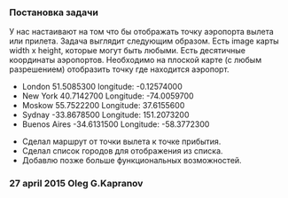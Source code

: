 ### Постановка задачи

У нас настаивают на том что бы отображать точку аэропорта
вылета или прилета. Задача выглядит следующим образом.
Есть image карты width x height, которые могут быть любыми.
Есть десятичные координаты аэропортов. Необходимо на плоской
карте (с любым разрешением) отобразить точку где находится аэропорт.
* London        51.5085300  longitude: -0.12574000
* New York      40.7142700  Longitude: -74.0059700
* Moskow        55.7522200  Longitude:  37.6155600
* Sydnay        -33.8678500 Longitude: 151.2073200
* Buenos Aires  -34.6131500 Longitude: -58.3772300

- Сделал маршрут от точки вылета к точке прибытия.
- Сделал список городов для отображения из списка.
- Добавлю позже больше функциональных возможностей.

### 27 april 2015 Oleg G.Kapranov
